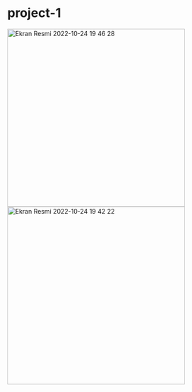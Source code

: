 # project-1 

<img width="402" alt="Ekran Resmi 2022-10-24 19 46 28" src="https://user-images.githubusercontent.com/53395371/197580803-a88697d1-23dc-4ea5-b36c-17e93fb30ee6.png"> <img width="402" alt="Ekran Resmi 2022-10-24 19 42 22" src="https://user-images.githubusercontent.com/53395371/197580818-e8c52e21-da77-4b27-95fa-c99e5cda79b4.png">

